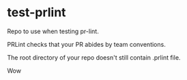 # test-prlint

Repo to use when testing pr-lint.

PRLint checks that your PR abides by team conventions.

The root directory of your repo doesn't still contain .prlint file.

Wow
